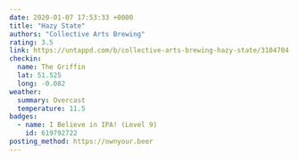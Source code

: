 ```yaml
---
date: 2020-01-07 17:53:33 +0000
title: "Hazy State"
authors: "Collective Arts Brewing"
rating: 3.5
link: https://untappd.com/b/collective-arts-brewing-hazy-state/3104704
checkin:
  name: The Griffin
  lat: 51.525
  long: -0.082
weather:
  summary: Overcast
  temperature: 11.5
badges:
  - name: I Believe in IPA! (Level 9)
    id: 619792722
posting_method: https://ownyour.beer
---
```


